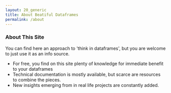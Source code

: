 ```yaml
---
layout: 20_generic
title: About Beatiful Dataframes
permalink: /about
---
```


### About This Site

You can find here an approach to 'think in dataframes', 
but you are welcome to just use it as an info source.

- For free, you find on this site plenty of knowledge for immediate benefit to your dataframes
- Technical documentation is mostly available, but scarce are resources to combine the pieces.
- New insights emerging from in real life projects are constantly added. 


 